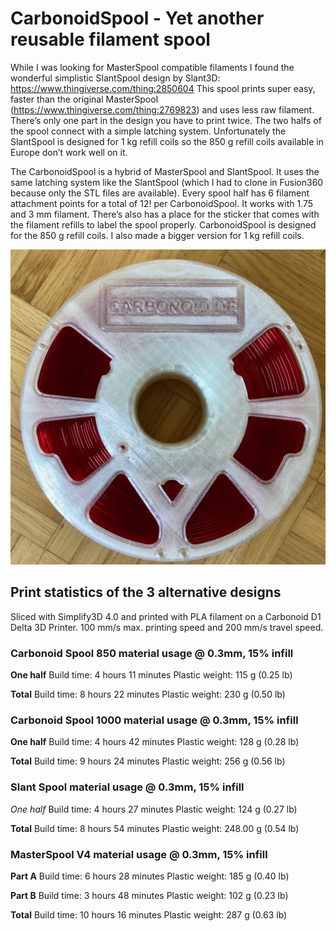 # CarbonoidSpool - Yet another reusable filament spool

While I was looking for MasterSpool compatible filaments I found the wonderful simplistic SlantSpool design by Slant3D:
https://www.thingiverse.com/thing:2850604
This spool prints super easy, faster than the original MasterSpool (https://www.thingiverse.com/thing:2769823) and uses less raw filament. There’s only one part in the design you have to print twice. The two halfs of the spool connect with a simple latching system. Unfortunately the SlantSpool is designed for 1 kg refill coils so the 850 g refill coils available in Europe don’t work well on it.

The CarbonoidSpool is a hybrid of MasterSpool and SlantSpool. It uses the same latching system like the SlantSpool (which I had to clone in Fusion360 because only the STL files are available). Every spool half has 6 filament attachment points for a total of 12! per CarbonoidSpool. It works with 1.75 and 3 mm filament. There’s also has a place for the sticker that comes with the filament refills to label the spool properly.
CarbonoidSpool is designed for the 850 g refill coils. I also made a bigger version for 1 kg refill coils.

![CarbonoidSpool](https://raw.githubusercontent.com/Carbonoid/CarbonoidSpool/master/Fotos/IMG_1536.jpg)

## Print statistics of the 3 alternative designs
Sliced with Simplify3D 4.0 and printed with PLA filament on a Carbonoid D1 Delta 3D Printer. 100 mm/s max. printing speed and 200 mm/s travel speed.

### Carbonoid Spool 850 material usage @ 0.3mm, 15% infill
**One half**
Build time: 4 hours 11 minutes
Plastic weight: 115 g (0.25 lb)

**Total**
Build time: 8 hours 22 minutes
Plastic weight: 230 g (0.50 lb)

### Carbonoid Spool 1000 material usage @ 0.3mm, 15% infill
**One half**
Build time: 4 hours 42 minutes
Plastic weight: 128 g (0.28 lb)

**Total**
Build time: 9 hours 24 minutes
Plastic weight: 256 g (0.56 lb)

### Slant Spool material usage @ 0.3mm, 15% infill
*One half*
Build time: 4 hours 27 minutes
Plastic weight: 124 g (0.27 lb)

**Total**
Build time: 8 hours 54 minutes
Plastic weight: 248.00 g (0.54 lb)

### MasterSpool V4 material usage @ 0.3mm, 15% infill
**Part A**
Build time: 6 hours 28 minutes
Plastic weight: 185 g (0.40 lb)

**Part B**
Build time: 3 hours 48 minutes
Plastic weight: 102 g (0.23 lb)

**Total**
Build time: 10 hours 16 minutes
Plastic weight: 287 g (0.63 lb)


